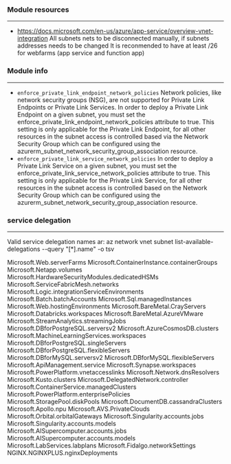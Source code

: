 

### Module resources
---

* https://docs.microsoft.com/en-us/azure/app-service/overview-vnet-integration
  All subnets nets to be disconnected manually, if subnets addresses needs to be changed
  It is reconmended to have at least /26 for webfarms (app service and function app) 

### Module info
---

* `enforce_private_link_endpoint_network_policies` Network policies, like network security groups (NSG), are not supported for Private Link Endpoints or Private Link Services. In order to deploy a Private Link Endpoint on a given subnet, you must set the enforce_private_link_endpoint_network_policies attribute to true. This setting is only applicable for the Private Link Endpoint, for all other resources in the subnet access is controlled based via the Network Security Group which can be configured using the azurerm_subnet_network_security_group_association resource.
* `enforce_private_link_service_network_policies` In order to deploy a Private Link Service on a given subnet, you must set the enforce_private_link_service_network_policies attribute to true. This setting is only applicable for the Private Link Service, for all other resources in the subnet access is controlled based on the Network Security Group which can be configured using the azurerm_subnet_network_security_group_association resource.

### service delegation
---

Valid service delegation names ar:
az network vnet subnet list-available-delegations --query "[*].name" -o tsv

Microsoft.Web.serverFarms
Microsoft.ContainerInstance.containerGroups
Microsoft.Netapp.volumes
Microsoft.HardwareSecurityModules.dedicatedHSMs
Microsoft.ServiceFabricMesh.networks
Microsoft.Logic.integrationServiceEnvironments
Microsoft.Batch.batchAccounts
Microsoft.Sql.managedInstances
Microsoft.Web.hostingEnvironments
Microsoft.BareMetal.CrayServers
Microsoft.Databricks.workspaces
Microsoft.BareMetal.AzureVMware
Microsoft.StreamAnalytics.streamingJobs
Microsoft.DBforPostgreSQL.serversv2
Microsoft.AzureCosmosDB.clusters
Microsoft.MachineLearningServices.workspaces
Microsoft.DBforPostgreSQL.singleServers
Microsoft.DBforPostgreSQL.flexibleServers
Microsoft.DBforMySQL.serversv2
Microsoft.DBforMySQL.flexibleServers
Microsoft.ApiManagement.service
Microsoft.Synapse.workspaces
Microsoft.PowerPlatform.vnetaccesslinks
Microsoft.Network.dnsResolvers
Microsoft.Kusto.clusters
Microsoft.DelegatedNetwork.controller
Microsoft.ContainerService.managedClusters
Microsoft.PowerPlatform.enterprisePolicies
Microsoft.StoragePool.diskPools
Microsoft.DocumentDB.cassandraClusters
Microsoft.Apollo.npu
Microsoft.AVS.PrivateClouds
Microsoft.Orbital.orbitalGateways
Microsoft.Singularity.accounts.jobs
Microsoft.Singularity.accounts.models
Microsoft.AISupercomputer.accounts.jobs
Microsoft.AISupercomputer.accounts.models
Microsoft.LabServices.labplans
Microsoft.Fidalgo.networkSettings
NGINX.NGINXPLUS.nginxDeployments


